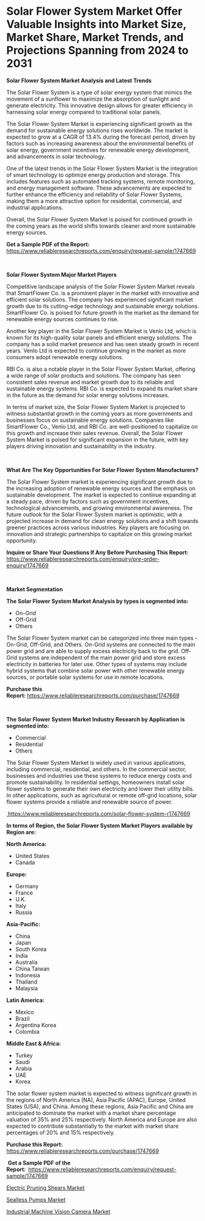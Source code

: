 <p><h1>Solar Flower System Market Offer Valuable Insights into Market Size, Market Share, Market Trends, and Projections Spanning from 2024 to 2031</h1></p><p><strong>Solar Flower System Market Analysis and Latest Trends</strong></p>
<p><p>The Solar Flower System is a type of solar energy system that mimics the movement of a sunflower to maximize the absorption of sunlight and generate electricity. This innovative design allows for greater efficiency in harnessing solar energy compared to traditional solar panels.</p><p>The Solar Flower System Market is experiencing significant growth as the demand for sustainable energy solutions rises worldwide. The market is expected to grow at a CAGR of 13.4% during the forecast period, driven by factors such as increasing awareness about the environmental benefits of solar energy, government incentives for renewable energy development, and advancements in solar technology.</p><p>One of the latest trends in the Solar Flower System Market is the integration of smart technology to optimize energy production and storage. This includes features such as automated tracking systems, remote monitoring, and energy management software. These advancements are expected to further enhance the efficiency and reliability of Solar Flower Systems, making them a more attractive option for residential, commercial, and industrial applications.</p><p>Overall, the Solar Flower System Market is poised for continued growth in the coming years as the world shifts towards cleaner and more sustainable energy sources.</p></p>
<p><strong>Get a Sample PDF of the Report:&nbsp;</strong> <a href="https://www.reliableresearchreports.com/enquiry/request-sample/1747669">https://www.reliableresearchreports.com/enquiry/request-sample/1747669</a></p>
<p>&nbsp;</p>
<p><strong>Solar Flower System Major Market Players</strong></p>
<p><p>Competitive landscape analysis of the Solar Flower System Market reveals that SmartFlower Co. is a prominent player in the market with innovative and efficient solar solutions. The company has experienced significant market growth due to its cutting-edge technology and sustainable energy solutions. SmartFlower Co. is poised for future growth in the market as the demand for renewable energy sources continues to rise.</p><p>Another key player in the Solar Flower System Market is Venlo Ltd, which is known for its high-quality solar panels and efficient energy solutions. The company has a solid market presence and has seen steady growth in recent years. Venlo Ltd is expected to continue growing in the market as more consumers adopt renewable energy solutions.</p><p>RBI Co. is also a notable player in the Solar Flower System Market, offering a wide range of solar products and solutions. The company has seen consistent sales revenue and market growth due to its reliable and sustainable energy systems. RBI Co. is expected to expand its market share in the future as the demand for solar energy solutions increases.</p><p>In terms of market size, the Solar Flower System Market is projected to witness substantial growth in the coming years as more governments and businesses focus on sustainable energy solutions. Companies like SmartFlower Co., Venlo Ltd, and RBI Co. are well-positioned to capitalize on this growth and increase their sales revenue. Overall, the Solar Flower System Market is poised for significant expansion in the future, with key players driving innovation and sustainability in the industry.</p></p>
<p>&nbsp;</p>
<p><strong>What Are The Key Opportunities For Solar Flower System Manufacturers?</strong></p>
<p><p>The Solar Flower System market is experiencing significant growth due to the increasing adoption of renewable energy sources and the emphasis on sustainable development. The market is expected to continue expanding at a steady pace, driven by factors such as government incentives, technological advancements, and growing environmental awareness. The future outlook for the Solar Flower System market is optimistic, with a projected increase in demand for clean energy solutions and a shift towards greener practices across various industries. Key players are focusing on innovation and strategic partnerships to capitalize on this growing market opportunity.</p></p>
<p><strong>Inquire or Share Your Questions If Any Before Purchasing This Report:</strong> <a href="https://www.reliableresearchreports.com/enquiry/pre-order-enquiry/1747669">https://www.reliableresearchreports.com/enquiry/pre-order-enquiry/1747669</a></p>
<p>&nbsp;</p>
<p><strong>Market Segmentation</strong></p>
<p><strong>The Solar Flower System Market Analysis by types is segmented into:</strong></p>
<p><ul><li>On-Grid</li><li>Off-Grid</li><li>Others</li></ul></p>
<p><p>The Solar Flower System market can be categorized into three main types - On-Grid, Off-Grid, and Others. On-Grid systems are connected to the main power grid and are able to supply excess electricity back to the grid. Off-Grid systems are independent of the main power grid and store excess electricity in batteries for later use. Other types of systems may include hybrid systems that combine solar power with other renewable energy sources, or portable solar systems for use in remote locations.</p></p>
<p><strong>Purchase this Report:&nbsp;</strong><a href="https://www.reliableresearchreports.com/purchase/1747669">https://www.reliableresearchreports.com/purchase/1747669</a></p>
<p>&nbsp;</p>
<p><strong>The Solar Flower System Market Industry Research by Application is segmented into:</strong></p>
<p><ul><li>Commercial</li><li>Residential</li><li>Others</li></ul></p>
<p><p>The Solar Flower System Market is widely used in various applications, including commercial, residential, and others. In the commercial sector, businesses and industries use these systems to reduce energy costs and promote sustainability. In residential settings, homeowners install solar flower systems to generate their own electricity and lower their utility bills. In other applications, such as agricultural or remote off-grid locations, solar flower systems provide a reliable and renewable source of power.</p></p>
<p><a href="https://www.reliableresearchreports.com/solar-flower-system-r1747669">&nbsp;https://www.reliableresearchreports.com/solar-flower-system-r1747669</a></p>
<p><strong>In terms of Region, the Solar Flower System Market Players available by Region are:</strong></p>
<p>
    <p> <strong> North America: </strong>
        <ul>
            <li>United States</li>
            <li>Canada</li>
        </ul>
        </p> 
    <p> <strong> Europe: </strong>
        <ul>
            <li>Germany</li>
            <li>France</li>
            <li>U.K.</li>
            <li>Italy</li>
            <li>Russia</li>
        </ul>
        </p> 
    <p> <strong> Asia-Pacific: </strong>
        <ul>
            <li>China</li>
            <li>Japan</li>
            <li>South Korea</li>
            <li>India</li>
            <li>Australia</li>
            <li>China Taiwan</li>
            <li>Indonesia</li>
            <li>Thailand</li>
            <li>Malaysia</li>
        </ul>
        </p> 
    <p> <strong> Latin America: </strong>
        <ul>
            <li>Mexico</li>
            <li>Brazil</li>
            <li>Argentina Korea</li>
            <li>Colombia</li>
        </ul>
        </p> 
    <p> <strong> Middle East & Africa: </strong>
        <ul>
            <li>Turkey</li>
            <li>Saudi</li>
            <li>Arabia</li>
            <li>UAE</li>
            <li>Korea</li>
        </ul>
    </p>
    </p>
<p><p>The solar flower system market is expected to witness significant growth in the regions of North America (NA), Asia Pacific (APAC), Europe, United States (USA), and China. Among these regions, Asia Pacific and China are anticipated to dominate the market with a market share percentage valuation of 35% and 25% respectively. North America and Europe are also expected to contribute substantially to the market with market share percentages of 20% and 15% respectively.</p></p>
<p><strong>Purchase this Report: </strong><a href="https://www.reliableresearchreports.com/purchase/1747669">https://www.reliableresearchreports.com/purchase/1747669</a></p>
<p>&nbsp;<strong>Get a Sample PDF of the Report:&nbsp;&nbsp;</strong><a href="https://www.reliableresearchreports.com/enquiry/request-sample/1747669">https://www.reliableresearchreports.com/enquiry/request-sample/1747669</a></p>
<p><strong></strong></p>
<p><p><a href="https://www.linkedin.com/pulse/electric-pruning-shears-market-analysis-its-cagr-segmentation-taz8e?trackingId=yoBi5B0X%2BZKNXcyR23a5VQ%3D%3D">Electric Pruning Shears Market</a></p><p><a href="https://www.linkedin.com/pulse/sealless-pumps-market-analysis-sze-forecasted-period-jvzwe?trackingId=V%2F98VGKfgQjCKyLTjET5YA%3D%3D">Sealless Pumps Market</a></p><p><a href="https://www.linkedin.com/pulse/industrial-machine-vision-camera-market-size-outlook-forecast-nfvfe?trackingId=scwLG2IoibfNyLrnERCrKA%3D%3D">Industrial Machine Vision Camera Market</a></p></p>